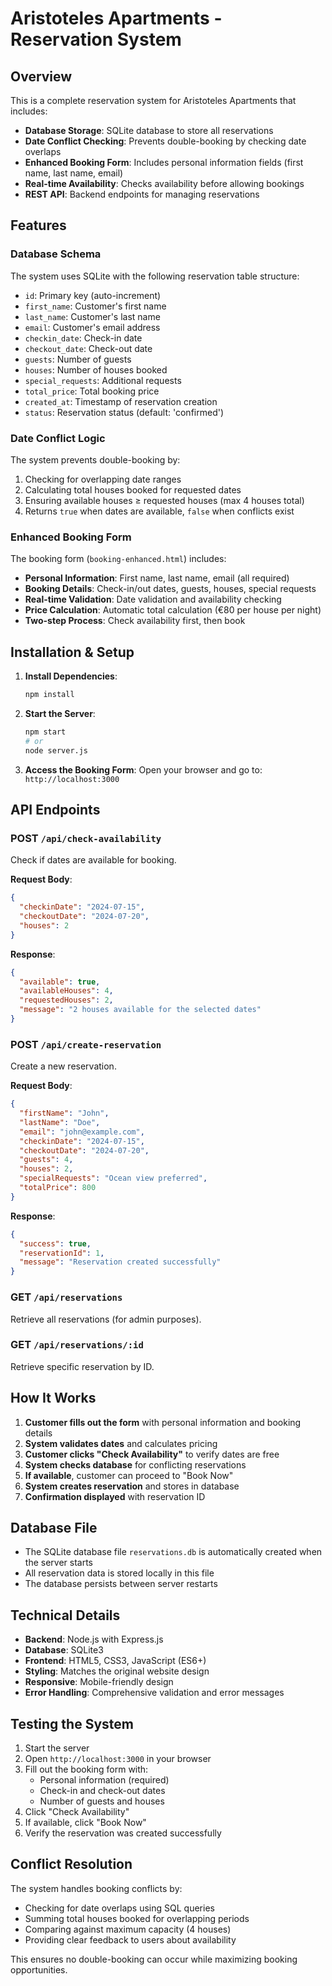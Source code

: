 # Aristoteles Apartments - Reservation System

## Overview

This is a complete reservation system for Aristoteles Apartments that includes:

- **Database Storage**: SQLite database to store all reservations
- **Date Conflict Checking**: Prevents double-booking by checking date overlaps
- **Enhanced Booking Form**: Includes personal information fields (first name, last name, email)
- **Real-time Availability**: Checks availability before allowing bookings
- **REST API**: Backend endpoints for managing reservations

## Features

### Database Schema
The system uses SQLite with the following reservation table structure:
- `id`: Primary key (auto-increment)
- `first_name`: Customer's first name
- `last_name`: Customer's last name
- `email`: Customer's email address
- `checkin_date`: Check-in date
- `checkout_date`: Check-out date
- `guests`: Number of guests
- `houses`: Number of houses booked
- `special_requests`: Additional requests
- `total_price`: Total booking price
- `created_at`: Timestamp of reservation creation
- `status`: Reservation status (default: 'confirmed')

### Date Conflict Logic
The system prevents double-booking by:
1. Checking for overlapping date ranges
2. Calculating total houses booked for requested dates
3. Ensuring available houses ≥ requested houses (max 4 houses total)
4. Returns `true` when dates are available, `false` when conflicts exist

### Enhanced Booking Form
The booking form (`booking-enhanced.html`) includes:
- **Personal Information**: First name, last name, email (all required)
- **Booking Details**: Check-in/out dates, guests, houses, special requests
- **Real-time Validation**: Date validation and availability checking
- **Price Calculation**: Automatic total calculation (€80 per house per night)
- **Two-step Process**: Check availability first, then book

## Installation & Setup

1. **Install Dependencies**:
   ```bash
   npm install
   ```

2. **Start the Server**:
   ```bash
   npm start
   # or
   node server.js
   ```

3. **Access the Booking Form**:
   Open your browser and go to: `http://localhost:3000`

## API Endpoints

### POST `/api/check-availability`
Check if dates are available for booking.

**Request Body**:
```json
{
  "checkinDate": "2024-07-15",
  "checkoutDate": "2024-07-20",
  "houses": 2
}
```

**Response**:
```json
{
  "available": true,
  "availableHouses": 4,
  "requestedHouses": 2,
  "message": "2 houses available for the selected dates"
}
```

### POST `/api/create-reservation`
Create a new reservation.

**Request Body**:
```json
{
  "firstName": "John",
  "lastName": "Doe",
  "email": "john@example.com",
  "checkinDate": "2024-07-15",
  "checkoutDate": "2024-07-20",
  "guests": 4,
  "houses": 2,
  "specialRequests": "Ocean view preferred",
  "totalPrice": 800
}
```

**Response**:
```json
{
  "success": true,
  "reservationId": 1,
  "message": "Reservation created successfully"
}
```

### GET `/api/reservations`
Retrieve all reservations (for admin purposes).

### GET `/api/reservations/:id`
Retrieve specific reservation by ID.

## How It Works

1. **Customer fills out the form** with personal information and booking details
2. **System validates dates** and calculates pricing
3. **Customer clicks "Check Availability"** to verify dates are free
4. **System checks database** for conflicting reservations
5. **If available**, customer can proceed to "Book Now"
6. **System creates reservation** and stores in database
7. **Confirmation displayed** with reservation ID

## Database File
- The SQLite database file `reservations.db` is automatically created when the server starts
- All reservation data is stored locally in this file
- The database persists between server restarts

## Technical Details

- **Backend**: Node.js with Express.js
- **Database**: SQLite3
- **Frontend**: HTML5, CSS3, JavaScript (ES6+)
- **Styling**: Matches the original website design
- **Responsive**: Mobile-friendly design
- **Error Handling**: Comprehensive validation and error messages

## Testing the System

1. Start the server
2. Open `http://localhost:3000` in your browser
3. Fill out the booking form with:
   - Personal information (required)
   - Check-in and check-out dates
   - Number of guests and houses
4. Click "Check Availability"
5. If available, click "Book Now"
6. Verify the reservation was created successfully

## Conflict Resolution

The system handles booking conflicts by:
- Checking for date overlaps using SQL queries
- Summing total houses booked for overlapping periods
- Comparing against maximum capacity (4 houses)
- Providing clear feedback to users about availability

This ensures no double-booking can occur while maximizing booking opportunities.